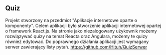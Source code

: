## Quiz

Projekt stworzony na przedmiot "Aplikacje internetowe oparte o komponenty".
Celem aplikacji było stworzenie aplikacji internetowej opartej o framework React.js.
Na stronie jako niezalogowany użykownik możemy rozwiązywać quizy na temat Reacta oraz Angulara, możemy te quizy również edytować.
Do poprawnego działania aplikacji jest wymagany serwer zawierający listy pytań. https://github.com/Hituh/QuizSerwer
